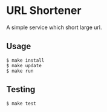 # URL Shortener

A simple service which short large url.

## Usage

```
$ make install
$ make update
$ make run
```

## Testing

```
$ make test
```
